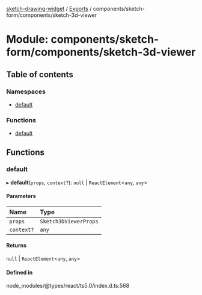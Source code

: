 [sketch-drawing-widget](../README.md) / [Exports](../modules.md) / components/sketch-form/components/sketch-3d-viewer

# Module: components/sketch-form/components/sketch-3d-viewer

## Table of contents

### Namespaces

- [default](components_sketch_form_components_sketch_3d_viewer.default.md)

### Functions

- [default](components_sketch_form_components_sketch_3d_viewer.md#default)

## Functions

### default

▸ **default**(`props`, `context?`): ``null`` \| `ReactElement`\<`any`, `any`\>

#### Parameters

| Name | Type |
| :------ | :------ |
| `props` | `Sketch3DViewerProps` |
| `context?` | `any` |

#### Returns

``null`` \| `ReactElement`\<`any`, `any`\>

#### Defined in

node_modules/@types/react/ts5.0/index.d.ts:568

